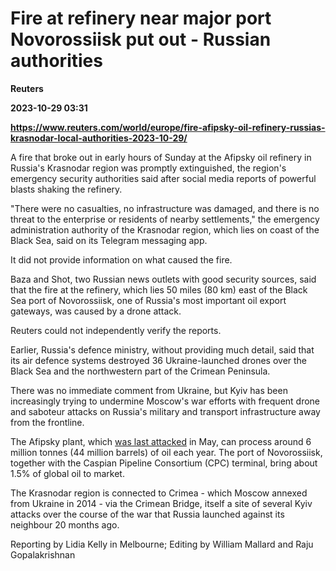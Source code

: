 # Fire at refinery near major port Novorossiisk put out - Russian authorities
**Reuters**

**2023-10-29 03:31**

**https://www.reuters.com/world/europe/fire-afipsky-oil-refinery-russias-krasnodar-local-authorities-2023-10-29/**

A fire that broke out in early hours of Sunday at the Afipsky oil refinery in Russia's Krasnodar region was promptly extinguished, the region's emergency security authorities said after social media reports of powerful blasts shaking the refinery.

"There were no casualties, no infrastructure was damaged, and there is no threat to the enterprise or residents of nearby settlements," the emergency administration authority of the Krasnodar region, which lies on coast of the Black Sea, said on its Telegram messaging app.

It did not provide information on what caused the fire.

Baza and Shot, two Russian news outlets with good security sources, said that the fire at the refinery, which lies 50 miles (80 km) east of the Black Sea port of Novorossiisk, one of Russia's most important oil export gateways, was caused by a drone attack.

Reuters could not independently verify the reports.

Earlier, Russia's defence ministry, without providing much detail, said that its air defence systems destroyed 36 Ukraine-launched drones over the Black Sea and the northwestern part of the Crimean Peninsula.

There was no immediate comment from Ukraine, but Kyiv has been increasingly trying to undermine Moscow's war efforts with frequent drone and saboteur attacks on Russia's military and transport infrastructure away from the frontline.

The Afipsky plant, which [was last attacked](https://www.reuters.com/world/europe/fire-oil-refinery-russias-krasnodar-likely-caused-by-drone-governor-2023-05-31/) in May, can process around 6 million tonnes (44 million barrels) of oil each year. The port of Novorossiisk, together with the Caspian Pipeline Consortium (CPC) terminal, bring about 1.5% of global oil to market.

The Krasnodar region is connected to Crimea - which Moscow annexed from Ukraine in 2014 - via the Crimean Bridge, itself a site of several Kyiv attacks over the course of the war that Russia launched against its neighbour 20 months ago.

Reporting by Lidia Kelly in Melbourne; Editing by William Mallard and Raju Gopalakrishnan